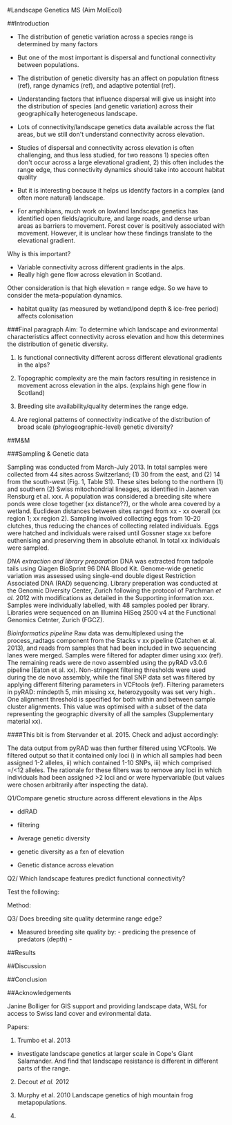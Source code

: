 #Landscape Genetics MS (Aim MolEcol)

##Introduction 

- The distribution of genetic variation across a species range is determined by many factors
- But one of the most important is dispersal and functional connectivity between populations. 
- The distribution of genetic diversity has an affect on population fitness (ref), range dynamics (ref), and adaptive potential (ref). 
- Understanding factors that influence dispersal will give us insight into the distribution of species (and genetic variation) across their geographically heterogeneous landscape. 


- Lots of connectivity/landscape genetics data available across the flat areas, but we still don't understand connectivity across elevation. 
- Studies of dispersal and connectivity across elevation is often challenging, and thus less studied, for two reasons 1) species often don't occur across a large elevational gradient, 2) this often includes the range edge, thus connectivity dynamics should take into account habitat quality
- But it is interesting because it helps us identify factors in a complex (and often more natural) landscape. 


- For amphibians, much work on lowland landscape genetics has identified open fields/agriculture, and large roads, and dense urban areas as barriers to movement. Forest cover is positively associated with movement. However, it is unclear how these findings translate to the elevational gradient. 


Why is this important?

- Variable connectivity across different gradients in the alps. 
- Really high gene flow across elevation in Scotland. 

Other consideration is that high elevation = range edge. So we have to consider the meta-population dynamics. 
- habitat quality (as measured by wetland/pond depth & ice-free period) affects colonisation

###Final paragraph
Aim:
To determine which landscape and evironmental characteristics affect connectivity across elevation and how this determines the distribution of genetic diversity.

1. Is functional connectivity different across different elevational gradients in the alps? 

2. Topographic complexity are the main factors resulting in resistence in movement across elevation in the alps. (explains high gene flow in Scotland)

2. Breeding site availability/quality determines the range edge.

3. Are regional patterns of connectivity indicative of the distribution of broad scale (phylogeographic-level) genetic diversity? 


##M&M

###Sampling & Genetic data

Sampling was conducted from March-July 2013. In total samples were collected from 44 sites across Switzerland; (1) 30 from the east, and (2) 14 from the south-west (Fig. 1, Table S1). These sites belong to the northern (1) and southern (2) Swiss mitochondrial lineages, as identified in Jasnen van Rensburg et al. xxx. A population was considered a breeding site where ponds were close together (xx distance??), or the whole area covered by a wetland. Euclidean distances between sites ranged from xx - xx overall (xx region 1; xx region 2). Sampling involved collecting eggs from 10-20 clutches, thus reducing the chances of collecting related individuals. Eggs were hatched and individuals were raised until Gossner stage xx before euthenising and preserving them in absolute ethanol. In total xx individuals were sampled. 

*DNA extraction and library preparation*
DNA was extracted from tadpole tails using Qiagen BioSprint 96 DNA Blood Kit. Genome-wide genetic variation was assessed using single-end double digest Restriction Associated DNA (RAD) sequencing. Library preperation was conducted at the Genomic Diversity Center, Zurich following the protocol of Parchman *et al.* 2012 with modifications as detailed in the Supporting information xxx. Samples were individually labelled, with 48 samples pooled per library. Libraries were sequenced on an Illumina HiSeq 2500 v4 at the Functional Genomics Cetnter, Zurich (FGCZ). 

*Bioinformatics pipeline*
Raw data was demultiplexed using the process_radtags component from the Stacks v xx pipeline (Catchen et al. 2013), and reads from samples that had been included in two sequencing lanes were merged. Samples were filtered for adapter dimer using xxx (ref). The remaining reads were de novo assembled using the pyRAD v3.0.6 pipeline (Eaton et al. xx). Non-stringent filtering thresholds were used during the de novo assembly, while the final SNP data set was filtered by applying different filtering parameters in VCFtools (ref). Filtering parameters in pyRAD: mindepth 5, min missing xx, heterozygosity was set very high..  One alignment threshold is specified for both within and between sample cluster alignments. This value was optimised with a subset of the data representing the geographic diversity of all the samples (Supplementary material xx). 

####This bit is from Stervander et al. 2015. Check and adjust accordingly: 

The data output from pyRAD was then further filtered using VCFtools. We filtered output so that it contained only loci i) in which all samples had been assigned 1-2 alleles, ii) which contained 1-10 SNPs, iii) which comprised =/<12 alleles. The rationale for these filters was to remove any loci in which individuals had been assigned >2 loci and or were hypervariable (but values were chosen arbitrarily after inspecting the data).   


Q1/Compare genetic structure across different elevations in the Alps

- ddRAD

- filtering

- Average genetic diversity

- genetic diversity as a fxn of elevation

- Genetic distance across elevation 


Q2/ Which landscape features predict functional connectivity?

Test the following: 




Method: 



Q3/ Does breeding site quality determine range edge?

- Measured breeding site quality by:
           - predicing the presence of predators (depth)
           -  





##Results





##Discussion





##Conclusion




##Acknowledgements

Janine Bolliger for GIS support and providing landscape data, WSL for access to Swiss land cover and evironmental data. 






Papers: 

1. Trumbo et al. 2013 
- investigate landscape genetics at larger scale in Cope's Giant Salamander. And find that landscape resistance is different in different parts of the range. 

2. Decout *et al.* 2012
3. Murphy et al. 2010 Landscape genetics of high mountain frog metapopulations. 
 

3.
